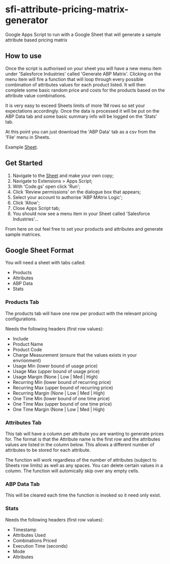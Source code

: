 # sfi-attribute-pricing-matrix-generator
Google Apps Script to run with a Google Sheet that will generate a sample attribute based pricing matrix

## How to use

Once the script is authorised on your sheet you will have a new menu item under 'Salesforce Industries' called 'Generate ABP Matrix'. Clicking on the menu item will fire a function that will loop through every possible combination of attributes values for each product listed. It will then complete some basic random price and costs for the products based on the attribute value combinations.

It is very easy to exceed Sheets limits of more 1M rows so set your expectations accordingly. Once the data is processed it will be put on the ABP Data tab and some basic summary info will be logged on the 'Stats' tab.

At this point you can just download the 'ABP Data' tab as a csv from the 'File' menu in Sheets.

Example [Sheet](https://docs.google.com/spreadsheets/d/1l-b3gRsfO4GduV6umusO6YHpUKdF45sxoooVaE4QgxY/edit?usp=sharing).

## Get Started

1. Navigate to the [Sheet](https://docs.google.com/spreadsheets/d/1l-b3gRsfO4GduV6umusO6YHpUKdF45sxoooVaE4QgxY/edit?usp=sharing) and make your own copy;
2. Navigate to Extensions > Apps Script;
3. With 'Code.gs' open click 'Run';
4. Click 'Review permissions' on the dialogue box that appears;
5. Select your account to authorise 'ABP MAtrix Logic';
6. Click 'Allow';
7. Close Apps Script tab;
8. You should now see a menu item in your Sheet called 'Salesforce Industries'...

From here on out feel free to set your products and attributes and generate sample matrices.

## Google Sheet Format

You will need a sheet with tabs called:
- Products
- Attributes
- ABP Data
- Stats

### Products Tab

The products tab will have one row per product with the relevant pricing configurations. 

Needs the following headers (first row values):
- Include
- Product Name
- Product Code
- Charge Measurement (ensure that the values exists in your envrionment)
- Usage Min (lower bound of usage price)
- Usage Max (upper bound of usage price)
- Usage Margin (None | Low | Med | High)
- Recurring Min (lower bound of recurring price)
- Recurring Max (upper bound of recurring price)
- Recurring Margin (None | Low | Med | High)
- One Time Min (lower bound of one time price)
- One Time Max (upper bound of one time price)
- One Time Margin (None | Low | Med | High)

### Attributes Tab

This tab will have a column per attribute you are wanting to generate prices for. The format is that the Attribute name is the first row and the attributes values are listed in the column below. This allows a different number of attributes to be stored for each attribute. 

The function will work regardless of the number of attributes (subject to Sheets row limits) as well as any spaces. You can delete certain values in a column. The function will automically skip over any empty cells.

### ABP Data Tab

This will be cleared each time the function is invoked so it need only exist.

### Stats

Needs the following headers (first row values):
- Timestamp
- Attributes Used
- Combinations Priced
- Execution Time (seconds)
- Mode
- Attributes


